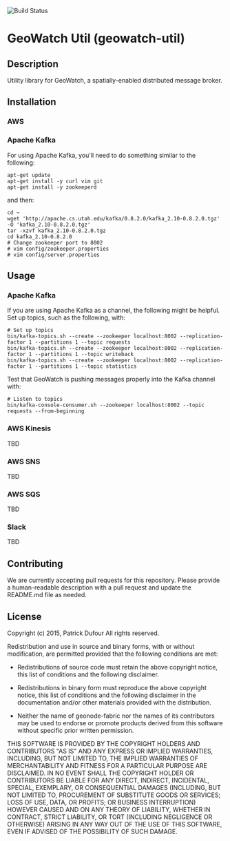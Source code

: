 ![Build Status](https://travis-ci.org/geowatch/geowatch-util.png)

GeoWatch Util (geowatch-util)
================

## Description

Utility library for GeoWatch, a spatially-enabled distributed message broker.

## Installation

### AWS

### Apache Kafka

For using Apache Kafka, you'll need to do something similar to the following:

```
apt-get update
apt-get install -y curl vim git
apt-get install -y zookeeperd
```

and then:

```
cd ~
wget 'http://apache.cs.utah.edu/kafka/0.8.2.0/kafka_2.10-0.8.2.0.tgz' -O 'kafka_2.10-0.8.2.0.tgz'
tar -xzvf kafka_2.10-0.8.2.0.tgz
cd kafka_2.10-0.8.2.0
# Change zookeeper port to 8002
# vim config/zookeeper.properties
# vim config/server.properties
```

## Usage

### Apache Kafka

If you are using Apache Kafka as a channel, the following might be helpful.  Set up topics, such as the following, with:

```
# Set up topics
bin/kafka-topics.sh --create --zookeeper localhost:8002 --replication-factor 1 --partitions 1 --topic requests
bin/kafka-topics.sh --create --zookeeper localhost:8002 --replication-factor 1 --partitions 1 --topic writeback
bin/kafka-topics.sh --create --zookeeper localhost:8002 --replication-factor 1 --partitions 1 --topic statistics
```


Test that GeoWatch is pushing messages properly into the Kafka channel with:

```
# Listen to topics
bin/kafka-console-consumer.sh --zookeeper localhost:8002 --topic requests --from-beginning
```

### AWS Kinesis

TBD


### AWS SNS

TBD

### AWS SQS

TBD

### Slack

TBD

## Contributing

We are currently accepting pull requests for this repository. Please provide a human-readable description with a pull request and update the README.md file as needed.

## License

Copyright (c) 2015, Patrick Dufour
All rights reserved.

Redistribution and use in source and binary forms, with or without
modification, are permitted provided that the following conditions are met:

* Redistributions of source code must retain the above copyright notice, this
  list of conditions and the following disclaimer.

* Redistributions in binary form must reproduce the above copyright notice,
  this list of conditions and the following disclaimer in the documentation
  and/or other materials provided with the distribution.

* Neither the name of geonode-fabric nor the names of its
  contributors may be used to endorse or promote products derived from
  this software without specific prior written permission.

THIS SOFTWARE IS PROVIDED BY THE COPYRIGHT HOLDERS AND CONTRIBUTORS "AS IS"
AND ANY EXPRESS OR IMPLIED WARRANTIES, INCLUDING, BUT NOT LIMITED TO, THE
IMPLIED WARRANTIES OF MERCHANTABILITY AND FITNESS FOR A PARTICULAR PURPOSE ARE
DISCLAIMED. IN NO EVENT SHALL THE COPYRIGHT HOLDER OR CONTRIBUTORS BE LIABLE
FOR ANY DIRECT, INDIRECT, INCIDENTAL, SPECIAL, EXEMPLARY, OR CONSEQUENTIAL
DAMAGES (INCLUDING, BUT NOT LIMITED TO, PROCUREMENT OF SUBSTITUTE GOODS OR
SERVICES; LOSS OF USE, DATA, OR PROFITS; OR BUSINESS INTERRUPTION) HOWEVER
CAUSED AND ON ANY THEORY OF LIABILITY, WHETHER IN CONTRACT, STRICT LIABILITY,
OR TORT (INCLUDING NEGLIGENCE OR OTHERWISE) ARISING IN ANY WAY OUT OF THE USE
OF THIS SOFTWARE, EVEN IF ADVISED OF THE POSSIBILITY OF SUCH DAMAGE.
